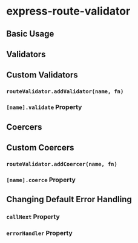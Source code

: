 # express-route-validator

## Basic Usage

## Validators

## Custom Validators

### `routeValidator.addValidator(name, fn)`

### `[name].validate` Property

## Coercers

## Custom Coercers

### `routeValidator.addCoercer(name, fn)`

### `[name].coerce` Property

## Changing Default Error Handling

### `callNext` Property

### `errorHandler` Property